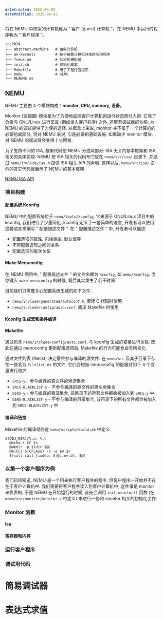 ```yaml
---
dateCreated: 2025-06-02
dateModified: 2025-06-02
---
```


将在 NEMU 中模拟的计算机称为 " 客户 (guest) 计算机 "，在 NEMU 中运行的程序称为 " 客户程序 "。

```shell
ics2024
├── abstract-machine   # 抽象计算机
├── am-kernels         # 基于抽象计算机开发的应用程序
├── fceux-am           # 红白机模拟器
├── init.sh            # 初始化脚本
├── Makefile           # 用于工程打包提交
├── nemu               # NEMU
└── README.md
```

## NEMU

NEMU 主要由 4 个模块构成：**monitor, CPU, memory, 设备**。

Monitor (监视器) 模块是为了方便地监控客户计算机的运行状态而引入的. 它除了负责与 GNU/Linux 进行交互 (例如读入客户程序) 之外, 还带有调试器的功能, 为 NEMU 的调试提供了方便的途径. 从概念上来说, monitor 并不属于一个计算机的必要组成部分, 但对 NEMU 来说, 它是必要的基础设施. 如果缺少 monitor 模块, 对 NEMU 的调试将会变得十分困难.

为了支持不同的 ISA, 框架代码把 NEMU 分成两部分: ISA 无关的基本框架和 ISA 相关的具体实现. NEMU 把 ISA 相关的代码专门放在 `nemu/src/isa/` 目录下, 并通过 `nemu/include/isa.h` 提供 ISA 相关 API 的声明. 这样以后, `nemu/src/isa/` 之外的其它代码就展示了 NEMU 的基本框架.

<a href=" https://ysyx.oscc.cc/docs/ics-pa/nemu-isa-api.html#%E5%AF%84%E5%AD%98%E5%99%A8%E7%9B%B8%E5%85%B3">NEMU ISA API</a>

### 项目构建
#### 配置系统 Kconfig

NEMU 中的配置系统位于 `nemu/tools/kconfig`, 它来源于 GNU/Linux 项目中的 kconfig, 我们进行了少量简化. kconfig 定义了一套简单的语言, 开发者可以使用这套语言来编写 " 配置描述文件 ". 在 " 配置描述文件 " 中, 开发者可以描述:

- 配置选项的属性, 包括类型, 默认值等
- 不同配置选项之间的关系
- 配置选项的层次关系

#### Make Menuconfig

在 NEMU 项目中, " 配置描述文件 " 的文件名都为 `Kconfig`, 如 `nemu/Kconfig`. 当你键入 `make menuconfig` 的时候, 背后其实发生了若干时间

目前我们只需要关心配置系统生成的如下文件:

- `nemu/include/generated/autoconf.h`, 阅读 C 代码时使用
- `nemu/include/config/auto.conf`, 阅读 Makefile 时使用

#### Kconfig 生成宏和条件编译

#### Makefile

通过包含 `nemu/include/config/auto.conf`, 与 kconfig 生成的变量进行关联. 因此在通过 menuconfig 更新配置选项后, Makefile 的行为可能也会有所变化.

通过文件列表 (filelist) 决定最终参与编译的源文件. 在 `nemu/src` 及其子目录下存在一些名为 `filelist.mk` 的文件, 它们会根据 menuconfig 的配置对如下 4 个变量进行维护:

- `SRCS-y` - 参与编译的源文件的候选集合
- `SRCS-BLACKLIST-y` - 不参与编译的源文件的黑名单集合
- `DIRS-y` - 参与编译的目录集合, 该目录下的所有文件都会被加入到 `SRCS-y` 中
- `DIRS-BLACKLIST-y` - 不参与编译的目录集合, 该目录下的所有文件都会被加入到 `SRCS-BLACKLIST-y` 中

#### 编译和链接

Makefile 的编译规则在 `nemu/scripts/build.mk` 中定义:

```shell
$(OBJ_DIR)/%.o: %.c
  @echo + CC $<
  @mkdir -p $(dir $@)
  @$(CC) $(CFLAGS) -c -o $@ $<
  $(call call_fixdep, $(@:.o=.d), $@)
```

### 以第一个客户程序为例

我们已经知道, NEMU 是一个用来执行客户程序的程序, 但客户程序一开始并不存在于客户计算机中. 我们需要将客户程序读入到客户计算机中, 这件事是 monitor 来负责的. 于是 NEMU 在开始运行的时候, 首先会调用 `init_monitor()` 函数 (在 `nemu/src/monitor/monitor.c` 中定义) 来进行一些和 monitor 相关的初始化工作.

### Monitor 函数

#### Isa

#### 寄存器和内存

### 运行客户程序

### 调试用代码

# 简易调试器

# 表达式求值

